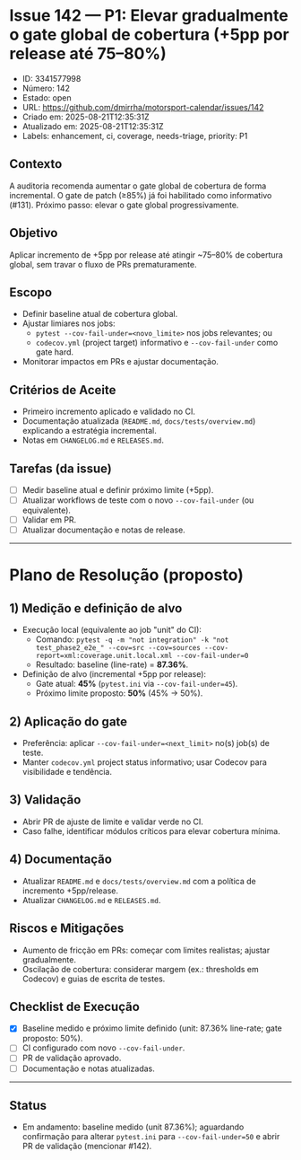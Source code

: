 # Issue 142 — P1: Elevar gradualmente o gate global de cobertura (+5pp por release até 75–80%)

- ID: 3341577998
- Número: 142
- Estado: open
- URL: https://github.com/dmirrha/motorsport-calendar/issues/142
- Criado em: 2025-08-21T12:35:31Z
- Atualizado em: 2025-08-21T12:35:31Z
- Labels: enhancement, ci, coverage, needs-triage, priority: P1

## Contexto
A auditoria recomenda aumentar o gate global de cobertura de forma incremental. O gate de patch (≥85%) já foi habilitado como informativo (#131). Próximo passo: elevar o gate global progressivamente.

## Objetivo
Aplicar incremento de +5pp por release até atingir ~75–80% de cobertura global, sem travar o fluxo de PRs prematuramente.

## Escopo
- Definir baseline atual de cobertura global.
- Ajustar limiares nos jobs:
  - `pytest --cov-fail-under=<novo_limite>` nos jobs relevantes; ou
  - `codecov.yml` (project target) informativo e `--cov-fail-under` como gate hard.
- Monitorar impactos em PRs e ajustar documentação.

## Critérios de Aceite
- Primeiro incremento aplicado e validado no CI.
- Documentação atualizada (`README.md`, `docs/tests/overview.md`) explicando a estratégia incremental.
- Notas em `CHANGELOG.md` e `RELEASES.md`.

## Tarefas (da issue)
- [ ] Medir baseline atual e definir próximo limite (+5pp).
- [ ] Atualizar workflows de teste com o novo `--cov-fail-under` (ou equivalente).
- [ ] Validar em PR.
- [ ] Atualizar documentação e notas de release.

***

# Plano de Resolução (proposto)

## 1) Medição e definição de alvo
- Execução local (equivalente ao job "unit" do CI):
  - Comando: `pytest -q -m "not integration" -k "not test_phase2_e2e_" --cov=src --cov=sources --cov-report=xml:coverage.unit.local.xml --cov-fail-under=0`
  - Resultado: baseline (line-rate) = **87.36%**.
- Definição de alvo (incremental +5pp por release):
  - Gate atual: **45%** (`pytest.ini` via `--cov-fail-under=45`).
  - Próximo limite proposto: **50%** (45% → 50%).

## 2) Aplicação do gate
- Preferência: aplicar `--cov-fail-under=<next_limit>` no(s) job(s) de teste.
- Manter `codecov.yml` project status informativo; usar Codecov para visibilidade e tendência.

## 3) Validação
- Abrir PR de ajuste de limite e validar verde no CI.
- Caso falhe, identificar módulos críticos para elevar cobertura mínima.

## 4) Documentação
- Atualizar `README.md` e `docs/tests/overview.md` com a política de incremento +5pp/release.
- Atualizar `CHANGELOG.md` e `RELEASES.md`.

## Riscos e Mitigações
- Aumento de fricção em PRs: começar com limites realistas; ajustar gradualmente.
- Oscilação de cobertura: considerar margem (ex.: thresholds em Codecov) e guias de escrita de testes.

## Checklist de Execução
- [x] Baseline medido e próximo limite definido (unit: 87.36% line-rate; gate proposto: 50%).
- [ ] CI configurado com novo `--cov-fail-under`.
- [ ] PR de validação aprovado.
- [ ] Documentação e notas atualizadas.

***

## Status
- Em andamento: baseline medido (unit 87.36%); aguardando confirmação para alterar `pytest.ini` para `--cov-fail-under=50` e abrir PR de validação (mencionar #142).
